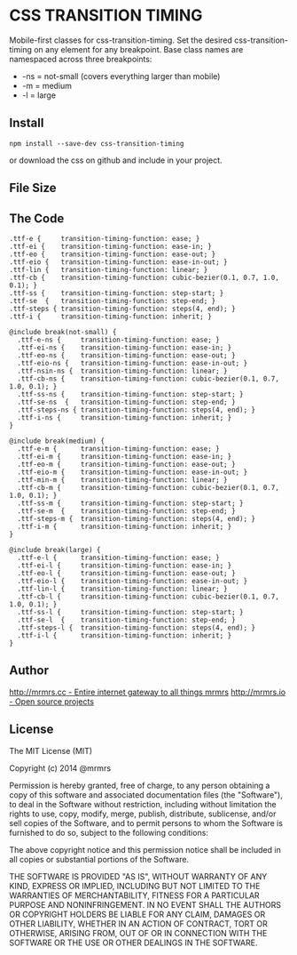 # CSS TRANSITION TIMING

  Mobile-first classes for css-transition-timing.
  Set the desired css-transition-timing on any element for any breakpoint.
  Base class names are namespaced across three breakpoints:

*  -ns = not-small (covers everything larger than mobile)
*  -m  = medium
*  -l  = large

## Install
```
npm install --save-dev css-transition-timing
```
or download the css on github and include in your project.

## File Size


## The Code
```
.ttf-e {     transition-timing-function: ease; }
.ttf-ei {    transition-timing-function: ease-in; }
.ttf-eo {    transition-timing-function: ease-out; }
.ttf-eio {   transition-timing-function: ease-in-out; }
.ttf-lin {   transition-timing-function: linear; }
.ttf-cb {    transition-timing-function: cubic-bezier(0.1, 0.7, 1.0, 0.1); }
.ttf-ss {    transition-timing-function: step-start; }
.ttf-se  {   transition-timing-function: step-end; }
.ttf-steps { transition-timing-function: steps(4, end); }
.ttf-i {     transition-timing-function: inherit; }

@include break(not-small) {
  .ttf-e-ns { 	  transition-timing-function: ease; }
  .ttf-ei-ns {    transition-timing-function: ease-in; }
  .ttf-eo-ns {    transition-timing-function: ease-out; }
  .ttf-eio-ns {   transition-timing-function: ease-in-out; }
  .ttf-nsin-ns {  transition-timing-function: linear; }
  .ttf-cb-ns {    transition-timing-function: cubic-bezier(0.1, 0.7, 1.0, 0.1); }
  .ttf-ss-ns {    transition-timing-function: step-start; }
  .ttf-se-ns  {   transition-timing-function: step-end; }
  .ttf-steps-ns { transition-timing-function: steps(4, end); }
  .ttf-i-ns {     transition-timing-function: inherit; }
}

@include break(medium) {
  .ttf-e-m {      transition-timing-function: ease; }
  .ttf-ei-m {     transition-timing-function: ease-in; }
  .ttf-eo-m {     transition-timing-function: ease-out; }
  .ttf-eio-m {    transition-timing-function: ease-in-out; }
  .ttf-min-m {    transition-timing-function: linear; }
  .ttf-cb-m {     transition-timing-function: cubic-bezier(0.1, 0.7, 1.0, 0.1); }
  .ttf-ss-m {     transition-timing-function: step-start; }
  .ttf-se-m  {    transition-timing-function: step-end; }
  .ttf-steps-m {  transition-timing-function: steps(4, end); }
  .ttf-i-m {      transition-timing-function: inherit; }
}

@include break(large) {
  .ttf-e-l {      transition-timing-function: ease; }
  .ttf-ei-l {     transition-timing-function: ease-in; }
  .ttf-eo-l {     transition-timing-function: ease-out; }
  .ttf-eio-l {    transition-timing-function: ease-in-out; }
  .ttf-lin-l {    transition-timing-function: linear; }
  .ttf-cb-l {     transition-timing-function: cubic-bezier(0.1, 0.7, 1.0, 0.1); }
  .ttf-ss-l {     transition-timing-function: step-start; }
  .ttf-se-l  {    transition-timing-function: step-end; }
  .ttf-steps-l {  transition-timing-function: steps(4, end); }
  .ttf-i-l {      transition-timing-function: inherit; }
}

```

## Author

[http://mrmrs.cc - Entire internet gateway to all things mrmrs](http://mrmrs.cc)
[http://mrmrs.io - Open source projects](http://mrmrs.io)

## License

The MIT License (MIT)

Copyright (c) 2014 @mrmrs

Permission is hereby granted, free of charge, to any person obtaining a copy
of this software and associated documentation files (the "Software"), to deal
in the Software without restriction, including without limitation the rights
to use, copy, modify, merge, publish, distribute, sublicense, and/or sell
copies of the Software, and to permit persons to whom the Software is
furnished to do so, subject to the following conditions:

The above copyright notice and this permission notice shall be included in
all copies or substantial portions of the Software.

THE SOFTWARE IS PROVIDED "AS IS", WITHOUT WARRANTY OF ANY KIND, EXPRESS OR
IMPLIED, INCLUDING BUT NOT LIMITED TO THE WARRANTIES OF MERCHANTABILITY,
FITNESS FOR A PARTICULAR PURPOSE AND NONINFRINGEMENT. IN NO EVENT SHALL THE
AUTHORS OR COPYRIGHT HOLDERS BE LIABLE FOR ANY CLAIM, DAMAGES OR OTHER
LIABILITY, WHETHER IN AN ACTION OF CONTRACT, TORT OR OTHERWISE, ARISING FROM,
OUT OF OR IN CONNECTION WITH THE SOFTWARE OR THE USE OR OTHER DEALINGS IN
THE SOFTWARE.

